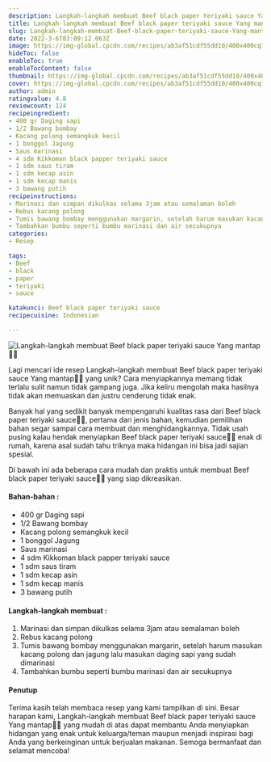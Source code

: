 ```yaml
---
description: Langkah-langkah membuat Beef black paper teriyaki sauce Yang mantap"
title: Langkah-langkah membuat Beef black paper teriyaki sauce Yang mantap
slug: Langkah-langkah-membuat-Beef-black-paper-teriyaki-sauce-Yang-mantap
date: 2022-3-6T03:09:12.063Z
image: https://img-global.cpcdn.com/recipes/ab3af51cdf55dd10/400x400cq70/photo.jpg
hideToc: false
enableToc: true
enableTocContent: false
thumbnail: https://img-global.cpcdn.com/recipes/ab3af51cdf55dd10/400x400cq70/photo.jpg
cover: https://img-global.cpcdn.com/recipes/ab3af51cdf55dd10/400x400cq70/photo.jpg
author: admin
ratingvalue: 4.8
reviewcount: 124
recipeingredient:
- 400 gr Daging sapi
- 1/2 Bawang bombay
- Kacang polong semangkuk kecil
- 1 bonggol Jagung
- Saus marinasi
- 4 sdm Kikkoman black papper teriyaki sauce
- 1 sdm saus tiram
- 1 sdm kecap asin
- 1 sdm kecap manis
- 3 bawang putih
recipeinstructions:
- Marinasi dan simpan dikulkas selama 3jam atau semalaman boleh
- Rebus kacang polong
- Tumis bawang bombay menggunakan margarin, setelah harum masukan kacang polong dan jagung lalu masukan daging sapi yang sudah dimarinasi
- Tambahkan bumbu seperti bumbu marinasi dan air secukupnya
categories:
- Resep

tags:
- Beef
- black
- paper
- teriyaki
- sauce

katakunci: Beef black paper teriyaki sauce
recipecuisine: Indonesian

---
```


![Langkah-langkah membuat Beef black paper teriyaki sauce Yang mantap👩‍🍳](https://img-global.cpcdn.com/recipes/ab3af51cdf55dd10/400x400cq70/photo.jpg)

Lagi mencari ide resep Langkah-langkah membuat Beef black paper teriyaki sauce Yang mantap👩‍🍳 yang unik? Cara menyiapkannya memang tidak terlalu sulit namun tidak gampang juga. Jika keliru mengolah maka hasilnya tidak akan memuaskan dan justru cenderung tidak enak.

Banyak hal yang sedikit banyak mempengaruhi kualitas rasa dari Beef black paper teriyaki sauce👩‍🍳, pertama dari jenis bahan, kemudian pemilihan bahan segar sampai cara membuat dan menghidangkannya. Tidak usah pusing kalau hendak menyiapkan Beef black paper teriyaki sauce👩‍🍳 enak di rumah, karena asal sudah tahu triknya maka hidangan ini bisa jadi sajian spesial.

Di bawah ini ada beberapa cara mudah dan praktis untuk membuat Beef black paper teriyaki sauce👩‍🍳 yang siap dikreasikan.

<!--inarticleads1-->

#### Bahan-bahan :

- 400 gr Daging sapi
- 1/2 Bawang bombay
- Kacang polong semangkuk kecil
- 1 bonggol Jagung
- Saus marinasi
- 4 sdm Kikkoman black papper teriyaki sauce
- 1 sdm saus tiram
- 1 sdm kecap asin
- 1 sdm kecap manis
- 3 bawang putih

<!--inarticleads2-->

#### Langkah-langkah membuat :

1. Marinasi dan simpan dikulkas selama 3jam atau semalaman boleh
1. Rebus kacang polong
1. Tumis bawang bombay menggunakan margarin, setelah harum masukan kacang polong dan jagung lalu masukan daging sapi yang sudah dimarinasi
1. Tambahkan bumbu seperti bumbu marinasi dan air secukupnya

#### Penutup

Terima kasih telah membaca resep yang kami tampilkan di sini. Besar harapan kami, Langkah-langkah membuat Beef black paper teriyaki sauce Yang mantap👩‍🍳 yang mudah di atas dapat membantu Anda menyiapkan hidangan yang enak untuk keluarga/teman maupun menjadi inspirasi bagi Anda yang berkeinginan untuk berjualan makanan. Semoga bermanfaat dan selamat mencoba!